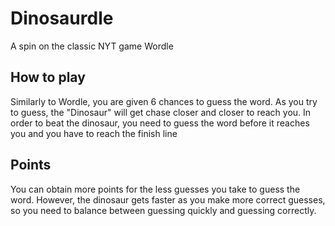 # Dinosaurdle
A spin on the classic NYT game Wordle

## How to play
Similarly to Wordle, you are given 6 chances to guess the word. As you try to guess, the "Dinosaur" will get chase closer and closer to reach you. In order to beat the dinosaur, you need to guess the word before it reaches you and you have to reach the finish line

## Points
You can obtain more points for the less guesses you take to guess the word. However, the dinosaur gets faster as you make more correct guesses, so you need to balance between guessing quickly and guessing correctly.
